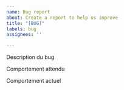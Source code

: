 ```yaml
---
name: Bug report
about: Create a report to help us improve
title: "[BUG]"
labels: bug
assignees: ''

---
```


Description du bug

Comportement attendu

Comportement actuel
